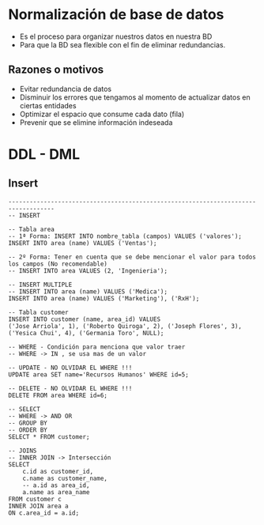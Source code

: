 # Normalización de base de datos
- Es el proceso para organizar nuestros datos en nuestra BD
- Para que la BD sea flexible con el fin de eliminar redundancias.

## Razones o motivos
- Evitar redundancia de datos
- Disminuir los errores que tengamos al momento de actualizar datos en ciertas entidades
- Optimizar el espacio que consume cada dato (fila)
- Prevenir que se elimine información indeseada

# DDL - DML
## Insert
```
-----------------------------------------------------------------------------------
-- INSERT

-- Tabla area
-- 1ª Forma: INSERT INTO nombre_tabla (campos) VALUES ('valores');
INSERT INTO area (name) VALUES ('Ventas');

-- 2º Forma: Tener en cuenta que se debe mencionar el valor para todos los campos (No recomendable)
-- INSERT INTO area VALUES (2, 'Ingenieria');

-- INSERT MULTIPLE
-- INSERT INTO area (name) VALUES ('Medica');
INSERT INTO area (name) VALUES ('Marketing'), ('RxH');

-- Tabla customer
INSERT INTO customer (name, area_id) VALUES 
('Jose Arriola', 1), ('Roberto Quiroga', 2), ('Joseph Flores', 3), 
('Yesica Chui', 4), ('Germania Toro', NULL);

-- WHERE - Condición para menciona que valor traer
-- WHERE -> IN , se usa mas de un valor 

-- UPDATE - NO OLVIDAR EL WHERE !!!
UPDATE area SET name='Recursos Humanos' WHERE id=5;

-- DELETE - NO OLVIDAR EL WHERE !!!
DELETE FROM area WHERE id=6;

-- SELECT
-- WHERE -> AND OR
-- GROUP BY
-- ORDER BY
SELECT * FROM customer;

-- JOINS
-- INNER JOIN -> Intersección
SELECT 
	c.id as customer_id,
	c.name as customer_name,
	-- a.id as area_id,
	a.name as area_name
FROM customer c
INNER JOIN area a 
ON c.area_id = a.id;

```